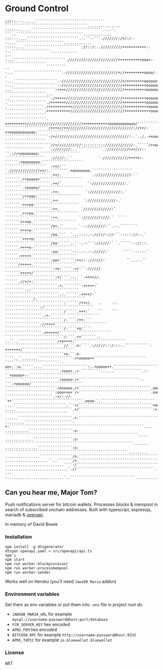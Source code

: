 # Ground Control

`````````````````````````````````````````````````````````````````
///::---......```````````````````````````````` ``````````````````````````````````````...............
::::---.....```````````````````````````````` .-.-`-```..```````````````````````````````.............
:::---....````````````````````````.-.``--```.///////:/+/:/---....``````````````````````.............
::---....``````````````````````````://::/:..//////////+++++++++++:--..``````````````````............
:---...````````````````````````.///////////////////////+++++++++++ooo+:-```````````````````.........
---...``````````````````````.-////////////////////////+//+++++++++oooo/-.```````````````````........
--...````````````````````.-////////////////////////////+/++++++++oooooo++/.````````````````````.....
-...````````````````````-:/+//////////////////////////+++++++++++oooooooooo:````````````````````....
...````````````````````:++++///////////////////////////++++++++++ooooooooooo+-```````````````````...
..```````````````````-/+++++//////////////////////////+++++++++++ooooooooooooo:````````````````````.
.``````````````````./+++++++//////////////////////////+++++++++++oooooooooooooo/````````````````````
.`````````````````./+++++++++++////////////////////////+++++++++++oooooooooooooo.``````````````````.
``````````````````.+++++++++++/////////////////////////++++++++++++ooooooooooooo-```````````````````
```````````````````-++++++++++//////////////////////////++++++++++++oooooooooooo/```````````````````
````````````````````/++++//++//////////////////////////////://++/-++oooooooooooo:```````````````````
````````````````````-/+//////////////////////////////////:-.`../..++oooooooooooo-```````````````````
`````````````````````//+///////////::::::::::://///////////-.`````/++ooooooooooo:```````````````````
``````````````````  `:////////:-.````````````.://////////+++///:-``-://+oooooooo:```````````````````
``````````````````   -/////:.``            `-////////////+++++:-``````:+oooooooo-```````````````````
```````````````````  :++/:``             `-//////////////++/:.````````.+oooooooo.```````````````````
```````````````````` .++/.              .:////////////////-``   ```````.++ooooo+````````````````````
`````````````````````.++/`            `-///////////////:.`      ````````-+ooooo/````````````````````
`````````````````````.++:            `://////////////:.`         ````````/++ooo:````````````````````
`````````````````````.++-           `://///////////-.`            ```````-+++oo-````````````````````
`````````````````````-++.          `/////////////:`               ```````.+++oo.````````````````````
`````````````````````:++.         `:////////////.`  ````           ```````+++oo.````````````````````
`````````````````````/o+.``       `--:////////:``.--.````````      ```````++++o-````````````````````
`````````````````````/oo.```  `...:-::.-://///-://-``--:::://:-.` ````````++++o:````````````````````
`````````````````````/oo-`````.-``-.-:```://////-` `.`````--:/:::. ``````.++++o-````````````````````
`````````````````````:oo:``````---.--.-:://///:`      `````----:-` ``````-+++++`````````````````````
`````````````````````:oo+```````:++/:-://////-`         ``...-.``  ``````/+++++.````````````````````
``````````````````````:+o-`````:+/-``-//////.                     ```````+++++/`````````````````````
```````````````````````:+/````-:.` `-++++//.                      ``````.//+/+:`````````````````````
````````````````````````.+:````````-+++++:`                       `````````.::``````````````````````
`````````````````````````.:.``````.++++/-`                     `````````````/.``````````````````````
```````````````````````````:``````/+++/.   ..    .:.       ````````````````:/```````````````````````
```````````````````````````/`````.+++:`    ``    ```    `````````````````.:+-```````````````````````
```````````````````````````/-````/++-```             ````````````````-//++++````````````````````````
```````````````````````````/-````+o:````           `````````````````.++++++/````````````````````````
```````````````````````````/:```.++```````.--.``..``````````````````/+o++++:````````````````````````
```````````````````````````//```.o:````.://///:::/:::-.````````````-+++++++/````````````````````````
```````````````````````````+o-``-o-````..``.......````````````````-/+ooooo++````````````````````````
``````````````````````````-oo+.`:o.`````....`````````````````````::.+ooooo++.```````````````````````
`````````````````````````.+ooo+.:+.`````````......`````````````.:-``+ooooo+:-```````````````````````
`````````````````````````/ooooo-/+````````````````````````````--```.+oooooo/````````````````````````
````````````````````````/oooooo./+`````````````````````````````````.oooooo/+````````````````````````
```````````````````````:ooo++o+`/+`````````````````````````````````.oooo+/:`````````````````````````
``````````````````````.:+/:-//-`++`````````````````````````````````.oooo-`.`````````````````````````
....````````````````````````.```+/``````````````````````````````````+oo:````````````````````````````
.....``````````````````````````.+/``````````````````````````````````:+-`````````````````````````````
......`````````````````````````.+:````````````````````````````````````````````````````````````````..
.........``````````````````````-+:``````````````````````````````````````````````````````````````....
...........````````````````````-o-`````````````````````````````````````````````````````````````.....
.............``````````````````:o-```````````````````````````````````````````````````````````.......
...............````````````````:o-`````````````````````````````````````````````````````````.........
................```````````````/o.```````````````````````````````````````````````````````...........
....................``..```````/+.``````````````````````````````````````````````````.`..............
...........................````:/``````````````````````````````````````.``..........................
.............................`.//````````````````````````````````````...............................
----..........................`..``````````````````````````````.....................................
`````````````````````````````````````````````````````````````````

## Can you hear me, Major Tom?

Push notifications server for bitcoin wallets. Processes blocks & mempool in search of subscribed onchain addresses.
Built with typescript, expressjs, mariadb & [openapi](https://editor.swagger.io/?url=https://raw.githubusercontent.com/BlueWallet/GroundControl/master/openapi.yaml).

In memory of David Bowie

### Installation

```shell script
npm install -g dtsgenerator
dtsgen openapi.yaml > src/openapi/api.ts
npm i
npm start
npm run worker-blockprocessor
npm run worker-processmempool
npm run worker-sender
```

Works well on Heroku (you'll need `JawsDB Maria` addon)

### Environment variables

Set them as env variables or put them into `.env` file in project root dir.

- `JAWSDB_MARIA_URL` for example `mysql://username:password@host:port/database`
- `FCM_SERVER_KEY` hex encoded
- `APNS_PEM` hex encoded
- `BITCOIN_RPC` for example `http://username:password@host:8332`
- `APNS_TOPIC` for example `io.bluewallet.bluewallet`

### License

MIT
